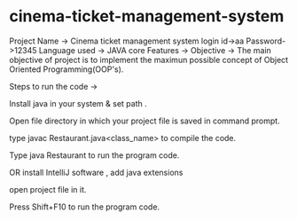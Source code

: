 # cinema-ticket-management-system
Project Name -> Cinema ticket management system
login id->aa
Password->12345
Language used -> JAVA core Features ->
Objective -> The main objective of project is to implement the maximun possible concept of Object Oriented Programming(OOP's).

Steps to run the code ->

Install java in your system & set path .

Open file directory in which your project file is saved in command prompt.

type javac Restaurant.java<class_name> to compile the code.

Type java Restaurant to run the program code.

 OR 
install IntelliJ software , add java extensions

open project file in it.

Press Shift+F10 to run the program code.
